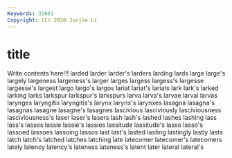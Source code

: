 ```yaml
---
Keywords: 32661
Copyright: (C) 2020 Junjie Li
---
```


# title

Write contents here!!!
larded 
larder 
larder's 
larders 
larding 
lards 
large 
large's 
largely
largeness 
largeness's 
larger 
larges 
largess 
largess's 
largesse 
largesse's 
largest 
largo
largo's 
largos 
lariat 
lariat's 
lariats 
lark 
lark's 
larked 
larking 
larks
larkspur 
larkspur's 
larkspurs 
larva 
larva's 
larvae 
larval 
larvas 
larynges 
laryngitis
laryngitis's 
larynx 
larynx's 
larynxes 
lasagna 
lasagna's 
lasagnas 
lasagne 
lasagne's 
lasagnes
lascivious 
lasciviously 
lasciviousness 
lasciviousness's 
laser 
laser's 
lasers 
lash 
lash's 
lashed
lashes 
lashing 
lass 
lass's 
lasses 
lassie 
lassie's 
lassies 
lassitude 
lassitude's
lasso 
lasso's 
lassoed 
lassoes 
lassoing 
lassos 
last 
last's 
lasted 
lasting
lastingly 
lastly 
lasts 
latch 
latch's 
latched 
latches 
latching 
late 
latecomer
latecomer's 
latecomers 
lately 
latency 
latency's 
lateness 
lateness's 
latent 
later 
lateral
lateral's 

